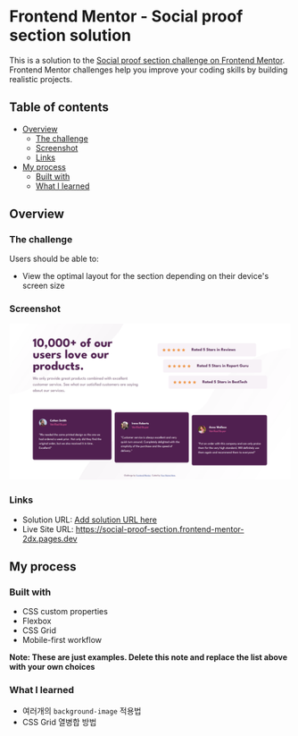 # Frontend Mentor - Social proof section solution

This is a solution to the [Social proof section challenge on Frontend Mentor](https://www.frontendmentor.io/challenges/social-proof-section-6e0qTv_bA). Frontend Mentor challenges help you improve your coding skills by building realistic projects.

## Table of contents

- [Overview](#overview)
  - [The challenge](#the-challenge)
  - [Screenshot](#screenshot)
  - [Links](#links)
- [My process](#my-process)
  - [Built with](#built-with)
  - [What I learned](#what-i-learned)

## Overview

### The challenge

Users should be able to:

- View the optimal layout for the section depending on their device's screen size

### Screenshot

![](./screenshot.png)

### Links

- Solution URL: [Add solution URL here](https://your-solution-url.com)
- Live Site URL: https://social-proof-section.frontend-mentor-2dx.pages.dev

## My process

### Built with

- CSS custom properties
- Flexbox
- CSS Grid
- Mobile-first workflow

**Note: These are just examples. Delete this note and replace the list above with your own choices**

### What I learned

* 여러개의 `background-image` 적용법
* CSS Grid 열병합 방법
